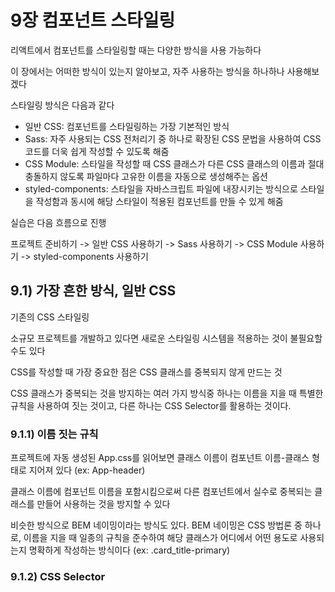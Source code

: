 # 9장 컴포넌트 스타일링

리액트에서 컴포넌트를 스타일링할 때는 다양한 방식을 사용 가능하다

이 장에서는 어떠한 방식이 있는지 알아보고, 자주 사용하는 방식을 하나하나 사용해보겠다

스타일링 방식은 다음과 같다

- 일반 CSS: 컴포넌트를 스타일링하는 가장 기본적인 방식
- Sass: 자주 사용되는 CSS 전처리기 중 하나로 확장된 CSS 문법을 사용하여 CSS 코드를 더욱 쉽게 작성할 수 있도록 해줌
- CSS Module: 스타일을 작성할 때 CSS 클래스가 다른 CSS 클래스의 이름과 절대 충돌하지 않도록 파일마다 고유한 이름을 자동으로 생성해주는 옵션
- styled-components: 스타일을 자바스크립트 파일에 내장시키는 방식으로 스타일을 작성함과 동시에 해당 스타일이 적용된 컴포넌트를 만들 수 있게 해줌

실습은 다음 흐름으로 진행

프로젝트 준비하기 -> 일반 CSS 사용하기 -> Sass 사용하기 -> CSS Module 사용하기 -> styled-components 사용하기

## 9.1) 가장 흔한 방식, 일반 CSS

기존의 CSS 스타일링

소규모 프로젝트를 개발하고 있다면 새로운 스타일링 시스템을 적용하는 것이 불필요할 수도 있다

CSS를 작성할 때 가장 중요한 점은 CSS 클래스를 중복되지 않게 만드는 것

CSS 클래스가 중복되는 것을 방지하는 여러 가지 방식중 하나는 이름을 지을 때 특별한 규칙을 사용하여 짓는 것이고, 다른 하나는 CSS Selector를 활용하는 것이다.

### 9.1.1) 이름 짓는 규칙

프로젝트에 자동 생성된 App.css를 읽어보면 클래스 이름이 컴포넌트 이름-클래스 형태로 지어져 있다 (ex: App-header)

클래스 이름에 컴포넌트 이름을 포함시킴으로써 다른 컴포넌트에서 실수로 중복되는 클래스를 만들어 사용하는 것을 방지할 수 있다

비슷한 방식으로 BEM 네이밍이라는 방식도 있다. BEM 네이밍은 CSS 방법론 중 하나로, 이름을 지을 때 일종의 규칙을 준수하여 해당 클래스가 어디에서 어떤 용도로 사용되는지 명확하게 작성하는 방식이다 (ex: .card_title-primary)

### 9.1.2) CSS Selector


